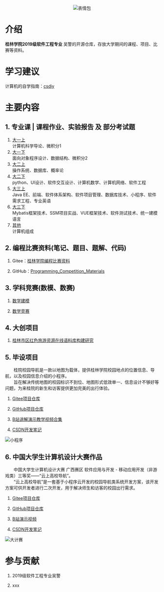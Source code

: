 <div align="center">

![表情包](https://cdnjson.com/images/2023/04/11/ilovestudy.png)
</div>

# 介绍

**桂林学院2019级软件工程专业** 吴警的开源仓库，存放大学期间的课程、项目、比赛等资料。

# 学习建议

计算机的自学指南：[csdiy](https://csdiy.wiki/)

# 主要内容

## 1. 专业课 | 课程作业、实验报告 及 部分考试题

1.  [大一上](课程作业及实验报告/大一/大一上)  
计算机科学导论、微积分1
2.  [大一下](课程作业及实验报告/大一/大一下)  
面向对象程序设计、数据结构、微积分2
3.  [大二上](课程作业及实验报告/大二/大二上)  
操作系统、数据库、概率论
4.  [大二下](课程作业及实验报告/大二/大二下)  
python、UI设计、软件交互设计、计算机数学、计算机网络、软件工程
5.  [大三上](课程作业及实验报告/大三/大三上)  
Java EE、前端、软件体系架构、软件项目管理、数据库技术、小程序、软件需求工程、专业英语
6.  [大三下](课程作业及实验报告/大三/大三下)  
Mybatis框架技术、SSM项目实战、VUE框架技术、软件测试技术、统一建模语言
7.  [其他](课程作业及实验报告/其他)  
计算机组成

## 2. 编程比赛资料(笔记、题目、题解、代码)

1.  Gitee：[桂林学院编程比赛资料](https://gitee.com/talmudmaster/Programming_Competition_Materials)

2.  GitHub：[Programming_Competition_Materials](https://github.com/talmudmaster/Programming_Competition_Materials) 

## 3. 学科竞赛(数模、数赛)

1.  [数学建模](学科竞赛/数学建模)

2.  [数学竞赛](学科竞赛/数学竞赛)

## 4. 大创项目

1.  [桂林市区红色旅游资源在线语料库构建研究](https://github.com/talmudmaster/RedCorpus)

## 5. 毕设项目

&emsp;&emsp;桂院校园导航是一款以地图为载体，提供桂林学院校园地点的位置信息、导航，以及校园信息介绍的小程序。  
&emsp;&emsp;旨在解决传统地图的校园标识不到位、地图形式低效单一、信息设计不够好等问题，为来桂院的新生和访客提供更加完美的出行体验。

1.  [Gitee项目仓库](https://gitee.com/talmudmaster/GLU-Campus-Guide)  

2.  [GitHub项目仓库](https://github.com/talmudmaster/GLU-Guide)  

3.  [B站讲解演示教学视频合集](https://space.bilibili.com/384844986/channel/collectiondetail?sid=1197124)  

4.  [CSDN开发笔记](https://blog.csdn.net/weixin_45940369/category_12257059.html)  

![小程序](https://cdnjson.com/images/2023/04/11/miniprogramming_card.png)

## 6. 中国大学生计算机设计大赛作品

&emsp;&emsp;中国大学生计算机设计大赛 广西赛区 软件应用与开发 - 移动应用开发（非游戏类）三等奖——“云上高校导航”。  
&emsp;&emsp;“云上高校导航”是一套基于小程序云开发的校园导航类系统开发方案，该开发方案可供开发者进行二次开发，用于解决师生和访客的校园出行需求。

1.  [Gitee项目仓库](https://gitee.com/talmudmaster/Cloud-based_University_Navigation)  

2.  [GitHub项目仓库](https://github.com/talmudmaster/Cloud-based_University_Navigation)  

3.  [B站演示视频](https://www.bilibili.com/video/BV1xV4y1r7de/)  

4.  [CSDN开发笔记](https://blog.csdn.net/weixin_45940369/category_12316374.html)  

![大计赛](https://s1.ax1x.com/2023/05/29/p9Xvncn.png)

# 参与贡献

1.  2019级软件工程专业吴警

2.  xxx
